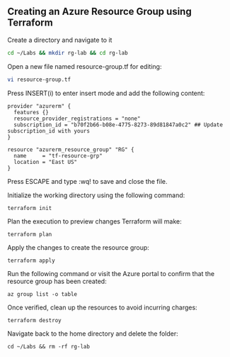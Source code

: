 ## Creating an Azure Resource Group using Terraform

Create a directory and navigate to it
```bash
cd ~/Labs && mkdir rg-lab && cd rg-lab
```

Open a new file named resource-group.tf for editing:

```bash
vi resource-group.tf
```
Press INSERT(i) to enter insert mode and add the following content:

```hcl
provider "azurerm" {
  features {}
  resource_provider_registrations = "none"
  subscription_id = "b70f2b66-b08e-4775-8273-89d81847a0c2" ## Update subscription_id with yours
}

resource "azurerm_resource_group" "RG" {
  name     = "tf-resource-grp"
  location = "East US"
}
```
Press ESCAPE and type :wq! to save and close the file.

Initialize the working directory using the following command:
```
terraform init
```
Plan the execution to preview changes Terraform will make:
```
terraform plan
```
Apply the changes to create the resource group:
```
terraform apply
```
Run the following command or visit the Azure portal to confirm that the resource group has been created:
```
az group list -o table
```
Once verified, clean up the resources to avoid incurring charges:
```
terraform destroy
```
Navigate back to the home directory and delete the folder:
```
cd ~/Labs && rm -rf rg-lab
```
